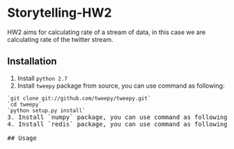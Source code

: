 # Storytelling-HW2
HW2 aims for calculating rate of a stream of data, in this case we are calculating rate of the twitter stream.

## Installation
1. Install `python 2.7`
2. Install `tweepy` package from source, you can use command as following:
<pre><code>`git clone git://github.com/tweepy/tweepy.git`
`cd tweepy`
`python setup.py install`</prev></code>
3. Install `numpy` package, you can use command as following: `sudo pip install numpy`
4. Install `redis` package, you can use command as following: `sudo pip install redis`

## Usage
